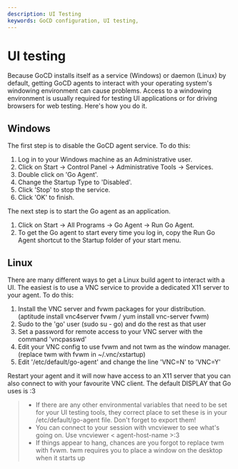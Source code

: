```yaml
---
description: UI Testing
keywords: GoCD configuration, UI testing, 
---
```


# UI testing

Because GoCD installs itself as a service (Windows) or daemon (Linux) by default, getting GoCD agents to interact with your operating system's windowing environment can cause problems. Access to a windowing environment is usually required for testing UI applications or for driving browsers for web testing. Here's how you do it.

## Windows

The first step is to disable the GoCD agent service. To do this:

1.  Log in to your Windows machine as an Administrative user.
2.  Click on Start → Control Panel → Administrative Tools → Services.
3.  Double click on 'Go Agent'.
4.  Change the Startup Type to 'Disabled'.
5.  Click 'Stop' to stop the service.
6.  Click 'OK' to finish.

The next step is to start the Go agent as an application.

1.  Click on Start → All Programs → Go Agent → Run Go Agent.
2.  To get the Go agent to start every time you log in, copy the Run Go Agent shortcut to the Startup folder of your start menu.

## Linux

There are many different ways to get a Linux build agent to interact with a UI. The easiest is to use a VNC service to provide a dedicated X11 server to your agent. To do this:

1.  Install the VNC server and fvwm packages for your distribution. (aptitude install vnc4server fvwm / yum install vnc-server fvwm)
2.  Sudo to the 'go' user (sudo su - go) and do the rest as that user
3.  Set a password for remote access to your VNC server with the command 'vncpasswd'
4.  Edit your VNC config to use fvwm and not twm as the window manager. (replace twm with fvwm in \~/.vnc/xstartup)
5.  Edit '/etc/default/go-agent' and change the line 'VNC=N' to 'VNC=Y'

Restart your agent and it will now have access to an X11 server that you can also connect to with your favourite VNC client. The default DISPLAY that Go uses is :3

>- If there are any other environmental variables that need to be set for your UI testing tools, they correct place to set these is in your /etc/default/go-agent file. Don't forget to export them!
>- You can connect to your session with vncviewer to see what's going on. Use vncviewer < agent-host-name >:3
>- If things appear to hang, chances are you forgot to replace twm with fvwm. twm requires you to place a window on the desktop when it starts up
